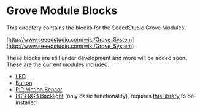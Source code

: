 # Grove Module Blocks

This directory contains the blocks for the SeeedStudio Grove Modules.

[http://www.seeedstudio.com/wiki/Grove_System](http://www.seeedstudio.com/wiki/Grove_System)

These blocks are still under development and more will be added soon. These are the current modules included:

* [LED](http://www.seeedstudio.com/wiki/Grove_-_LED)
* [Button](http://www.seeedstudio.com/wiki/Grove_-_Button)
* [PIR Motion Sensor](http://www.seeedstudio.com/wiki/Grove_-_PIR_Motion_Sensor)
* [LCD RGB Backlight](http://www.seeedstudio.com/wiki/Grove_-_LCD_RGB_Backlight) (only basic functionality), requires [this library](https://github.com/Seeed-Studio/Grove_LCD_RGB_Backlight) to be installed
